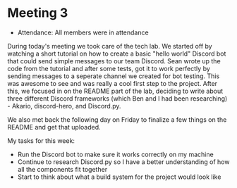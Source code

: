 # Meeting 3

- Attendance: All members were in attendance

During today's meeting we took care of the tech lab. We started off by watching a short tutorial on how to create a basic "hello world" Discord bot that could send simple messages to our team Discord. Sean wrote up the code from the tutorial and after some tests, got it to work perfectly by sending messages to a seperate channel we created for bot testing. This was awesome to see and was really a cool first step to the project. After this, we focused in on the README part of the lab, deciding to write about three different Discord frameworks (which Ben and I had been researching) - Akario, discord-hero, and Discord.py.

We also met back the following day on Friday to finalize a few things on the README and get that uploaded.

My tasks for this week:

- Run the Discord bot to make sure it works correctly on my machine
- Continue to research Discord.py so I have a better understanding of how all the components fit together
- Start to think about what a build system for the project would look like
